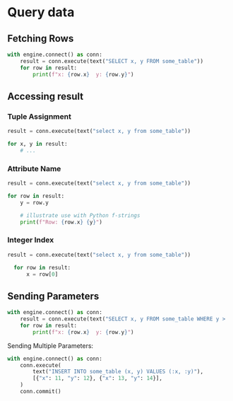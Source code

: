# Query data

## Fetching Rows

```py
with engine.connect() as conn:
    result = conn.execute(text("SELECT x, y FROM some_table"))
    for row in result:
        print(f"x: {row.x}  y: {row.y}")
```


## Accessing result

### Tuple Assignment

```py
result = conn.execute(text("select x, y from some_table"))

for x, y in result:
    # ...
```


### Attribute Name

```py
result = conn.execute(text("select x, y from some_table"))

for row in result:
    y = row.y

    # illustrate use with Python f-strings
    print(f"Row: {row.x} {y}")
```


### Integer Index

```py
result = conn.execute(text("select x, y from some_table"))

  for row in result:
      x = row[0]
```


## Sending Parameters

```py
with engine.connect() as conn:
    result = conn.execute(text("SELECT x, y FROM some_table WHERE y > :y"), {"y": 2})
    for row in result:
        print(f"x: {row.x}  y: {row.y}")
```

Sending Multiple Parameters:

```py
with engine.connect() as conn:
    conn.execute(
        text("INSERT INTO some_table (x, y) VALUES (:x, :y)"),
        [{"x": 11, "y": 12}, {"x": 13, "y": 14}],
    )
    conn.commit()
```
